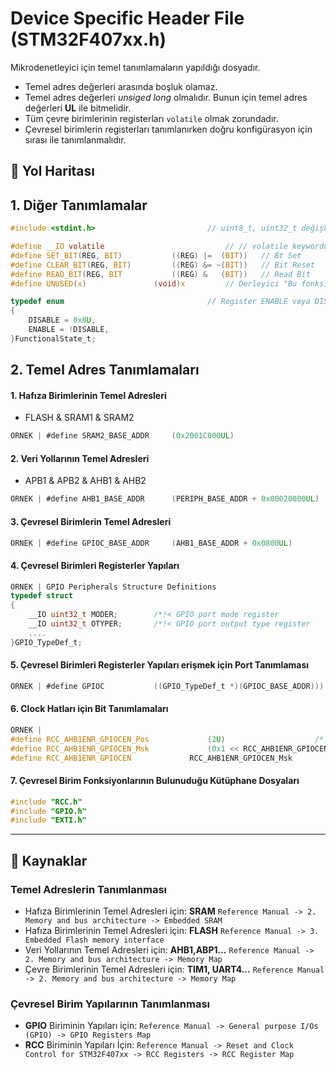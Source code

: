 # Device Specific Header File (STM32F407xx.h)   
Mikrodenetleyici için temel tanımlamaların yapıldığı dosyadır. 

- Temel adres değerleri arasında boşluk olamaz.
- Temel adres değerleri _unsiged long_ olmalıdır. Bunun için temel adres değerleri **UL** ile bitmelidir. 
- Tüm çevre birimlerinin registerları `volatile` olmak zorundadır.   
- Çevresel birimlerin registerları tanımlanırken doğru konfigürasyon için sırası ile tanımlanmalıdır. 

## :dart: Yol Haritası      
## **1. Diğer Tanımlamalar**
```c
#include <stdint.h>							// uint8_t, uint32_t değişken türleri için kullanılır.

#define __IO volatile							// // volatile keywordu yerine standart olan __IO keyword'un kullanılması
#define SET_BIT(REG, BIT)			((REG) |=  (BIT))	// Bt Set
#define CLEAR_BIT(REG, BIT)			((REG) &= ~(BIT))	// Bit Reset
#define READ_BIT(REG, BIT			((REG) &   (BIT))	// Read Bit 
#define UNUSED(x)				(void)x			// Derleyici "Bu fonksiyon kullanılmıyor" hatasını vermesin diye kullanılan fonksiyon.

typedef enum								// Register ENABLE veya DISABLE yapabilmek için kullanılan yapı
{
	DISABLE = 0x0U,
	ENABLE = !DISABLE,
}FunctionalState_t;
```

## **2. Temel Adres Tanımlamaları**  
#### 1. Hafıza Birimlerinin Temel Adresleri     
- FLASH & SRAM1 & SRAM2          
```c
ÖRNEK | #define SRAM2_BASE_ADDR		(0x2001C000UL)
```
#### 2. Veri Yollarının Temel Adresleri 
- APB1 & APB2 & AHB1 & AHB2       
```c
ÖRNEK | #define AHB1_BASE_ADDR		(PERIPH_BASE_ADDR + 0x00020000UL)
```   
#### 3. Çevresel Birimlerin Temel Adresleri 
```c
ÖRNEK | #define GPIOC_BASE_ADDR		(AHB1_BASE_ADDR + 0x0800UL)	
```
#### 4. Çevresel Birimleri Registerler Yapıları 
```c
ÖRNEK | GPIO Peripherals Structure Definitions
typedef struct
{
	__IO uint32_t MODER;		/*!< GPIO port mode register 			Address Offset = 0x00 */
	__IO uint32_t OTYPER;		/*!< GPIO port output type register 		Address Offset = 0x04 */
	....
}GPIO_TypeDef_t;
```    
#### 5. Çevresel Birimleri Registerler Yapıları erişmek için Port Tanımlaması 
```c
ÖRNEK | #define GPIOC			((GPIO_TypeDef_t *)(GPIOC_BASE_ADDR)))	 // GPIOC->MODER 
```

#### 6. Clock Hatları için Bit Tanımlamaları 
```c
ÖRNEK |                      
#define RCC_AHB1ENR_GPIOCEN_Pos				(2U)					/*!< RCC AHB1ENR register GPIOCEN Bit Position      */
#define RCC_AHB1ENR_GPIOCEN_Msk				(0x1 << RCC_AHB1ENR_GPIOCEN_Pos)	/*!< RCC AHB1ENR register GPIOCEN Bit Mask 	    */
#define RCC_AHB1ENR_GPIOCEN				RCC_AHB1ENR_GPIOCEN_Msk			/*!< RCC AHB1ENR register GPIOCEN Bit Macro	    */
```

#### 7. Çevresel Birim Fonksiyonlarının Bulunuduğu Kütüphane Dosyaları 
```c
#include "RCC.h"
#include "GPIO.h"
#include "EXTI.h"
```       
---  
## :bookmark_tabs: Kaynaklar 
### Temel Adreslerin Tanımlanması 
- Hafıza Birimlerinin Temel Adresleri için: **SRAM**  ``` Reference Manual -> 2. Memory and bus architecture -> Embedded SRAM ```
- Hafıza Birimlerinin Temel Adresleri için: **FLASH** ``` Reference Manual -> 3. Embedded Flash memory interface ```
- Veri Yollarının Temel Adresleri için: **AHB1,ABP1...** ``` Reference Manual -> 2. Memory and bus architecture -> Memory Map ```
- Çevre Birimlerinin Temel Adresleri için: **TIM1, UART4...** ``` Reference Manual -> 2. Memory and bus architecture -> Memory Map ```
### Çevresel Birim Yapılarının Tanımlanması 
- **GPIO** Biriminin Yapıları için: ``` Reference Manual -> General purpose I/Os (GPIO) -> GPIO Registers Map ``` 
- **RCC** Biriminin Yapıları İçin:  ``` Reference Manual -> Reset and Clock Control for STM32F407xx -> RCC Registers -> RCC Register Map ```
